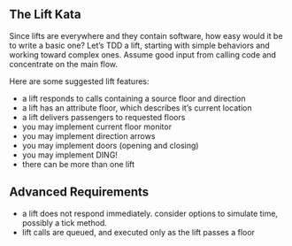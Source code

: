 ## The Lift Kata
Since lifts are everywhere and they contain software, how easy would it be to write a basic one? Let’s TDD a lift, starting with simple behaviors and working toward complex ones. Assume good input from calling code and concentrate on the main flow.

Here are some suggested lift features:

- a lift responds to calls containing a source floor and direction
- a lift has an attribute floor, which describes it’s current location
- a lift delivers passengers to requested floors
- you may implement current floor monitor
- you may implement direction arrows
- you may implement doors (opening and closing)
- you may implement DING!
- there can be more than one lift

## Advanced Requirements
- a lift does not respond immediately. consider options to simulate time, possibly a tick method.
- lift calls are queued, and executed only as the lift passes a floor
